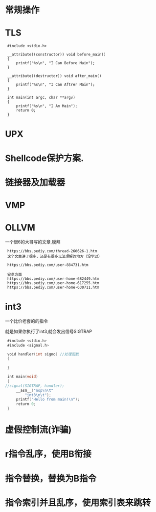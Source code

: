 # 常规操作

# TLS

```
 #include <stdio.h>

 __attribute((constructor)) void before_main()
 {
     printf("%s\n", "I Can Before Main");
 }

 __attribute((destructor)) void after_main()
 {
     printf("%s\n", "I Can Aftrer Main");
 }

 int main(int argc, char **argv)
 {
     printf("%s\n", "I Am Main");
     return 0;
 }
```

# UPX

# Shellcode保护方案.

# 链接器及加载器

# VMP

# OLLVM

一个很6的大哥写的文章,膜拜

```
 https://bbs.pediy.com/thread-260626-1.htm
 这个文章讲了很多，还是有很多无法理解的地方（没学过）
 
 https://bbs.pediy.com/user-884731.htm
 
 安卓方面
 https://bbs.pediy.com/user-home-682449.htm
 https://bbs.pediy.com/user-home-617255.htm
 https://bbs.pediy.com/user-home-630711.htm
```

# int3

一个比价老套的的指令

就是如果你执行了int3,就会发出信号SIGTRAP

```c
 #include <stdio.h>
 #include <signal.h>

 void handler(int signo) //处理函数
 {
 
 }

 int main(void)
 {
//signal(SIGTRAP, handler);
     __asm__("nop\n\t"
         "int3\n\t");
     printf("Hello from main!\n");
     return 0;
 }
```

# **虚假控制流(诈骗)**

# r指令乱序，使用B衔接

# 指令替换，替换为B指令

# 指令索引并且乱序，使用索引表来跳转